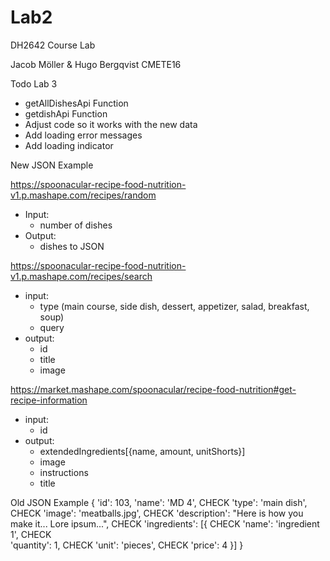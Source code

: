 # Lab2
DH2642  Course Lab

Jacob Möller & Hugo Bergqvist 
CMETE16



Todo Lab 3

- getAllDishesApi Function
- getdishApi Function
- Adjust code so it works with the new data
- Add loading error messages
- Add loading indicator


New JSON Example

https://spoonacular-recipe-food-nutrition-v1.p.mashape.com/recipes/random
- Input:
    * number of dishes
- Output:
    * dishes to JSON
    

https://spoonacular-recipe-food-nutrition-v1.p.mashape.com/recipes/search
- input: 
    * type (main course, side dish, dessert, appetizer, salad, breakfast, soup)
    * query
- output:
    * id
    * title
    * image


https://market.mashape.com/spoonacular/recipe-food-nutrition#get-recipe-information
- input: 
    * id
- output: 
    * extendedIngredients[{name, amount, unitShorts}]
    * image
    * instructions
    * title


Old JSON Example
{
	'id': 103,
	'name': 'MD 4',                                             CHECK
	'type': 'main dish',                                        CHECK
	'image': 'meatballs.jpg',                                   CHECK
	'description': "Here is how you make it... Lore ipsum...",  CHECK
	'ingredients': [{                                           CHECK
		'name': 'ingredient 1',                                 CHECK        
		'quantity': 1,                                          CHECK
		'unit': 'pieces',                                       CHECK
		'price': 4
	}]
}
